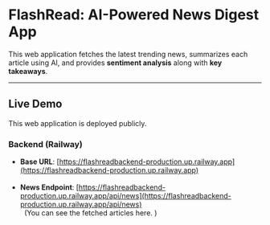 #  FlashRead: AI-Powered News Digest App

This web application fetches the latest trending news, summarizes each article using AI, and provides **sentiment analysis** along with **key takeaways**.

---

## Live Demo

This web application is deployed publicly.

### Backend (Railway)
- **Base URL**: [https://flashreadbackend-production.up.railway.app](https://flashreadbackend-production.up.railway.app)  
&nbsp;  
- **News Endpoint**: [https://flashreadbackend-production.up.railway.app/api/news](https://flashreadbackend-production.up.railway.app/api/news)  
&nbsp;  (You can see the fetched articles here. )




